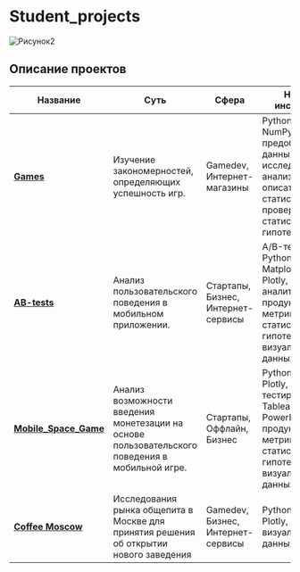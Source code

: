 # Student_projects

![Рисунок2](https://user-images.githubusercontent.com/121228383/212066784-cfb2ff63-2442-4a79-8fe2-b40aad44404c.png)

## Описание проектов

| Название | Суть | Сфера | Навыки и инструменты | 
| --- | --- | --- | --- |
| __[Games](https://github.com/cat-hair-on-my-pants/Student_projects/tree/main/Games)__ | Изучение закономерностей, определяющих успешность игр. | Gamedev, Интернет-магазины | Python, Pandas, NumPy, Matplotlib, предобработка данных, исследовательский анализ данных, описательная статистика, проверка статистических гипотез.
| __[AB-tests](https://github.com/cat-hair-on-my-pants/Student_projects/tree/main/AB-tests)__| Анализ пользовательского поведения в мобильном приложении. | Стартапы, Бизнес, Интернет-сервисы | A/B-тестирование, Python, Pandas, Matplotlib, Seaborn, Plotly, событийная аналитика, продуктовые метрики, проверка статистических гипотез, визуализация данных.
| __[Mobile_Space_Game](https://github.com/cat-hair-on-my-pants/Student_projects/tree/main/Mobile_Space_Game)__| Анализ возможности введения монетезации на основе пользовательского поведения в мобильной игре. | Стартапы, Оффлайн, Бизнес | Python, Pandas, Plotly, A/B-тестирование, Tableau, PowerPoint, продуктовые метрики, проверка статистических гипотез, визуализация данных.
| __[Coffee Moscow](https://github.com/cat-hair-on-my-pants/Student_projects/blob/main/Coffee_Moscow/Coffee_Moscow.ipynb)__| Исследования рынка общепита в Москве для принятия решения об открытии нового заведения| Gamedev, Бизнес, Интернет-сервисы | Python, Pandas, Plotly, визуализация данных, ChatGPT.
